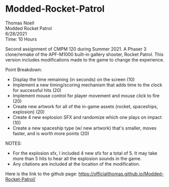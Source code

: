 # Modded-Rocket-Patrol
Thomas Noell \
Modded Rocket Patrol \
6/28/2021 \
Time: 10 Hours

Second assignment of CMPM 120 during Summer 2021. A Phaser 3 clone/remake of the APF-M1000 built-in gallery shooter, Rocket Patrol. This version includes modifications made to the game to change the experience.

Point Breakdown:
- Display the time remaining (in seconds) on the screen (10)
- Implement a new timing/scoring mechanism that adds time to the clock for successful hits (20)
- Implement mouse control for player movement and mouse click to fire (20)
- Create new artwork for all of the in-game assets (rocket, spaceships, explosion) (20) 
- Create 4 new explosion SFX and randomize which one plays on impact (10)
- Create a new spaceship type (w/ new artwork) that's smaller, moves faster, and is worth more points (20)

NOTES:
- For the explosion sfx, I included 4 new sfx for a total of 5. It may take more than 5 hits to hear all the explosion sounds in the game.
- Any citations are included at the location of the modification.

Here is the link to the github page:
https://officialthomas.github.io/Modded-Rocket-Patrol/